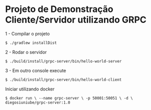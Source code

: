 # Projeto de Demonstração Cliente/Servidor utilizando GRPC

1 - Compilar o projeto

 `$ ./gradlew installDist`
 
2 - Rodar o servidor

`$ ./build/install/grpc-server/bin/hello-world-server`

3 - Em outro console execute

`$ ./build/install/grpc-server/bin/hello-world-client`

Iniciar utilizando docker

`$ docker run \
     --name grpc-server \
     -p 50001:50051 \
     -d \
     diegosiuniube/grpc-server:1.0`
 

